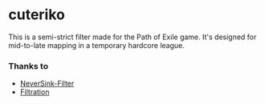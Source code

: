 # cuteriko

This is a semi-strict filter made for the Path of Exile game. It's designed for mid-to-late mapping in a temporary hardcore league.

### Thanks to
 * [NeverSink-Filter](https://github.com/NeverSinkDev/NeverSink-Filter)
 * [Filtration](https://github.com/ben-wallis/Filtration)








